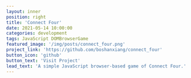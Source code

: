 ```yaml
---
layout: inner
position: right
title: 'Connect Four'
date: 2021-05-14 10:00:00
categories: development
tags: JavaScript DOMBrowserGame
featured_image: '/img/posts/connect_four.png'
project_link: 'https://github.com/boshanxiang/connect_four'
button_icon: 'github'
button_text: 'Visit Project'
lead_text: 'A simple JavaScript browser-based game of Connect Four.'
---
```

